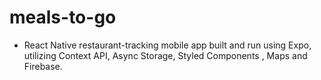 # meals-to-go
- React Native restaurant-tracking mobile app built and run using Expo, utilizing Context API, Async Storage, Styled Components , Maps and Firebase.
